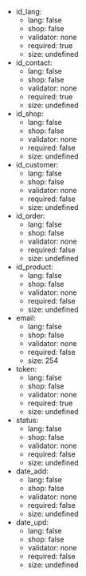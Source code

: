  * id_lang:
    * lang: false
    * shop: false
    * validator: none
    * required: true
    * size: undefined
 * id_contact:
    * lang: false
    * shop: false
    * validator: none
    * required: true
    * size: undefined
 * id_shop:
    * lang: false
    * shop: false
    * validator: none
    * required: false
    * size: undefined
 * id_customer:
    * lang: false
    * shop: false
    * validator: none
    * required: false
    * size: undefined
 * id_order:
    * lang: false
    * shop: false
    * validator: none
    * required: false
    * size: undefined
 * id_product:
    * lang: false
    * shop: false
    * validator: none
    * required: false
    * size: undefined
 * email:
    * lang: false
    * shop: false
    * validator: none
    * required: false
    * size: 254
 * token:
    * lang: false
    * shop: false
    * validator: none
    * required: true
    * size: undefined
 * status:
    * lang: false
    * shop: false
    * validator: none
    * required: false
    * size: undefined
 * date_add:
    * lang: false
    * shop: false
    * validator: none
    * required: false
    * size: undefined
 * date_upd:
    * lang: false
    * shop: false
    * validator: none
    * required: false
    * size: undefined
